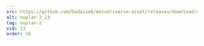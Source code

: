 ```yaml
---
src: https://github.com/Dadaism6/metadriverse-asset/releases/download/assetsv1.0.2/nuplan-2_23.mp4
alt: nuplan-2_23
tag: nuplan-2
vid: 23
order: 16
---
```

